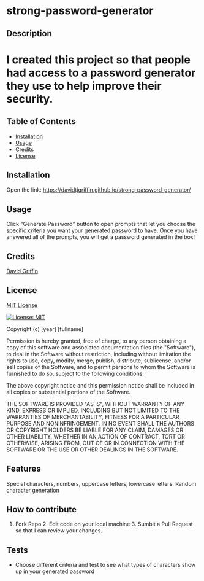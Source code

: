 # strong-password-generator
  ## Description
# I created this project so that people had access to a password generator they use to help improve their security.
 
## Table of Contents

- [Installation](#installation)
- [Usage](#usage)
- [Credits](#credits)
- [License](#license)

## Installation
Open the link: https://davidtjgriffin.github.io/strong-password-generator/

## Usage
Click "Generate Password" button to open prompts that let you choose the specific criteria you want your generated password to have. Once you have answered all of the prompts, you will get a password generated in the box!

## Credits
[David Griffin](https://github.com/DavidTJGriffin)

## License
[MIT License](https://opensource.org/licenses/MIT)

  [![License: MIT](https://img.shields.io/badge/License-MIT-yellow.svg)](https://opensource.org/licenses/MIT)


  Copyright (c) [year] [fullname]
  
  Permission is hereby granted, free of charge, to any person obtaining a copy
  of this software and associated documentation files (the "Software"), to deal
  in the Software without restriction, including without limitation the rights
  to use, copy, modify, merge, publish, distribute, sublicense, and/or sell
  copies of the Software, and to permit persons to whom the Software is
  furnished to do so, subject to the following conditions:
  
  The above copyright notice and this permission notice shall be included in all
  copies or substantial portions of the Software.
  
  THE SOFTWARE IS PROVIDED "AS IS", WITHOUT WARRANTY OF ANY KIND, EXPRESS OR
  IMPLIED, INCLUDING BUT NOT LIMITED TO THE WARRANTIES OF MERCHANTABILITY,
  FITNESS FOR A PARTICULAR PURPOSE AND NONINFRINGEMENT. IN NO EVENT SHALL THE
  AUTHORS OR COPYRIGHT HOLDERS BE LIABLE FOR ANY CLAIM, DAMAGES OR OTHER
  LIABILITY, WHETHER IN AN ACTION OF CONTRACT, TORT OR OTHERWISE, ARISING FROM,
  OUT OF OR IN CONNECTION WITH THE SOFTWARE OR THE USE OR OTHER DEALINGS IN THE
  SOFTWARE.

## Features
Special characters, numbers, uppercase letters, lowercase letters. Random character generation

## How to contribute
1. Fork Repo 2. Edit code on your local machine 3. Sumbit a Pull Request so that I can review your changes. 

## Tests
* Choose different criteria and test to see what types of characters show up in your generated password
